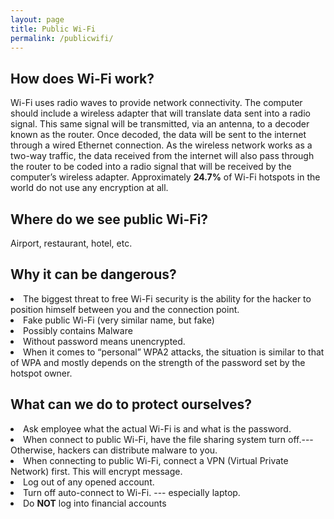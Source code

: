 ```yaml
---
layout: page
title: Public Wi-Fi
permalink: /publicwifi/
---
```

<h2>How does Wi-Fi work?</h2>
Wi-Fi uses radio waves to provide network connectivity. The computer should include a wireless adapter that will translate data sent into a radio signal. This same signal will be transmitted, via an antenna, to a decoder known as the router. Once decoded, the data will be sent to the internet through a wired Ethernet connection. As the wireless network works as a two-way traffic, the data received from the internet will also pass through the router to be coded into a radio signal that will be received by the computer’s wireless adapter.
Approximately <strong>24.7%</strong> of Wi-Fi hotspots in the world do not use any encryption at all.

<h2>Where do we see public Wi-Fi?</h2>
Airport, restaurant, hotel, etc.

<h2>Why it can be dangerous?</h2>
<li>The biggest threat to free Wi-Fi security is the ability for the hacker to position himself between you and the connection point. </li>
<li>Fake public Wi-Fi (very similar name, but fake)</li>
<li>Possibly contains Malware</li>
<li>Without password means unencrypted.</li>
<li>When it comes to “personal” WPA2 attacks, the situation is similar to that of WPA and mostly depends on the strength of the password set by the hotspot owner.</li>

<h2>What can we do to protect ourselves?</h2>
<li>Ask employee what the actual Wi-Fi is and what is the password.</li>
<li>When connect to public Wi-Fi, have the file sharing system turn off.--- Otherwise, hackers can distribute malware to you.</li>
<li>When connecting to public Wi-Fi, connect a <a href:"https://everydaysecurity.github.io/everydaysecurity/personalvpn/">VPN (Virtual Private Network)</a> first. This will encrypt message.</li>
<li>Log out of any opened account.</li>
<li>Turn off auto-connect to Wi-Fi. --- especially laptop.</li>
<li>Do <strong>NOT</strong> log into financial accounts</li>
